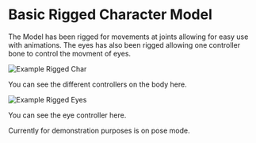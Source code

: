 # Basic Rigged Character Model

The Model has been rigged for movements at joints allowing for easy use with animations. The eyes has also been rigged allowing one controller bone to control the movment of eyes.

![Example Rigged Char](https://user-images.githubusercontent.com/81793294/129597572-2f597ae5-534f-4cfb-9b87-dc19e1d86bf4.png)

You can see the different controllers on the body here.

![Example Rigged Eyes](https://user-images.githubusercontent.com/81793294/129597687-a92ee768-f4ad-406a-91d2-dda1dd3bef10.png)

You can see the eye controller here.

Currently for demonstration purposes is on pose mode.
